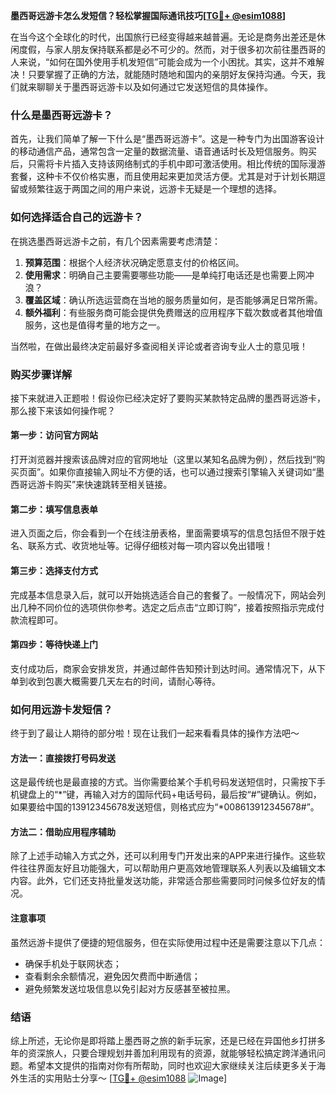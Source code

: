 **墨西哥远游卡怎么发短信？轻松掌握国际通讯技巧[[TG💪+ @esim1088](https://t.me/s/esim1088)]**

在当今这个全球化的时代，出国旅行已经变得越来越普遍。无论是商务出差还是休闲度假，与家人朋友保持联系都是必不可少的。然而，对于很多初次前往墨西哥的人来说，“如何在国外使用手机发短信”可能会成为一个小困扰。其实，这并不难解决！只要掌握了正确的方法，就能随时随地和国内的亲朋好友保持沟通。今天，我们就来聊聊关于墨西哥远游卡以及如何通过它发送短信的具体操作。

### 什么是墨西哥远游卡？

首先，让我们简单了解一下什么是“墨西哥远游卡”。这是一种专门为出国游客设计的移动通信产品，通常包含一定量的数据流量、语音通话时长及短信服务。购买后，只需将卡片插入支持该网络制式的手机中即可激活使用。相比传统的国际漫游套餐，这种卡不仅价格实惠，而且使用起来更加灵活方便。尤其是对于计划长期逗留或频繁往返于两国之间的用户来说，远游卡无疑是一个理想的选择。

### 如何选择适合自己的远游卡？

在挑选墨西哥远游卡之前，有几个因素需要考虑清楚：

1. **预算范围**：根据个人经济状况确定愿意支付的价格区间。
2. **使用需求**：明确自己主要需要哪些功能——是单纯打电话还是也需要上网冲浪？
3. **覆盖区域**：确认所选运营商在当地的服务质量如何，是否能够满足日常所需。
4. **额外福利**：有些服务商可能会提供免费赠送的应用程序下载次数或者其他增值服务，这也是值得考量的地方之一。

当然啦，在做出最终决定前最好多查阅相关评论或者咨询专业人士的意见哦！

### 购买步骤详解

接下来就进入正题啦！假设你已经决定好了要购买某款特定品牌的墨西哥远游卡，那么接下来该如何操作呢？

#### 第一步：访问官方网站
打开浏览器并搜索该品牌对应的官网地址（这里以某知名品牌为例），然后找到“购买页面”。如果你直接输入网址不方便的话，也可以通过搜索引擎输入关键词如“墨西哥远游卡购买”来快速跳转至相关链接。

#### 第二步：填写信息表单
进入页面之后，你会看到一个在线注册表格，里面需要填写的信息包括但不限于姓名、联系方式、收货地址等。记得仔细核对每一项内容以免出错哦！

#### 第三步：选择支付方式
完成基本信息录入后，就可以开始挑选适合自己的套餐了。一般情况下，网站会列出几种不同价位的选项供你参考。选定之后点击“立即订购”，接着按照指示完成付款流程即可。

#### 第四步：等待快递上门
支付成功后，商家会安排发货，并通过邮件告知预计到达时间。通常情况下，从下单到收到包裹大概需要几天左右的时间，请耐心等待。

### 如何用远游卡发短信？

终于到了最让人期待的部分啦！现在让我们一起来看看具体的操作方法吧～

#### 方法一：直接拨打号码发送
这是最传统也是最直接的方式。当你需要给某个手机号码发送短信时，只需按下手机键盘上的“*”键，再输入对方的国际代码+电话号码，最后按“#”键确认。例如，如果要给中国的13912345678发送短信，则格式应为“*008613912345678#”。

#### 方法二：借助应用程序辅助
除了上述手动输入方式之外，还可以利用专门开发出来的APP来进行操作。这些软件往往界面友好且功能强大，可以帮助用户更高效地管理联系人列表以及编辑文本内容。此外，它们还支持批量发送功能，非常适合那些需要同时问候多位好友的情况。

#### 注意事项
虽然远游卡提供了便捷的短信服务，但在实际使用过程中还是需要注意以下几点：
- 确保手机处于联网状态；
- 查看剩余余额情况，避免因欠费而中断通信；
- 避免频繁发送垃圾信息以免引起对方反感甚至被拉黑。

### 结语

综上所述，无论你是即将踏上墨西哥之旅的新手玩家，还是已经在异国他乡打拼多年的资深旅人，只要合理规划并善加利用现有的资源，就能够轻松搞定跨洋通讯问题。希望本文提供的指南对你有所帮助，同时也欢迎大家继续关注后续更多关于海外生活的实用贴士分享～ [[TG💪+ @esim1088](https://t.me/s/esim1088) ![Image](https://i.postimg.cc/4NQfJmqS/Snipaste-2025-05-13-00-14-12.png)]